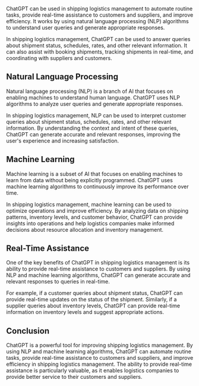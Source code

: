 
ChatGPT can be used in shipping logistics management to automate routine tasks, provide real-time assistance to customers and suppliers, and improve efficiency. It works by using natural language processing (NLP) algorithms to understand user queries and generate appropriate responses.

In shipping logistics management, ChatGPT can be used to answer queries about shipment status, schedules, rates, and other relevant information. It can also assist with booking shipments, tracking shipments in real-time, and coordinating with suppliers and customers.

Natural Language Processing
---------------------------

Natural language processing (NLP) is a branch of AI that focuses on enabling machines to understand human language. ChatGPT uses NLP algorithms to analyze user queries and generate appropriate responses.

In shipping logistics management, NLP can be used to interpret customer queries about shipment status, schedules, rates, and other relevant information. By understanding the context and intent of these queries, ChatGPT can generate accurate and relevant responses, improving the user's experience and increasing satisfaction.

Machine Learning
----------------

Machine learning is a subset of AI that focuses on enabling machines to learn from data without being explicitly programmed. ChatGPT uses machine learning algorithms to continuously improve its performance over time.

In shipping logistics management, machine learning can be used to optimize operations and improve efficiency. By analyzing data on shipping patterns, inventory levels, and customer behavior, ChatGPT can provide insights into operations and help logistics companies make informed decisions about resource allocation and inventory management.

Real-Time Assistance
--------------------

One of the key benefits of ChatGPT in shipping logistics management is its ability to provide real-time assistance to customers and suppliers. By using NLP and machine learning algorithms, ChatGPT can generate accurate and relevant responses to queries in real-time.

For example, if a customer queries about shipment status, ChatGPT can provide real-time updates on the status of the shipment. Similarly, if a supplier queries about inventory levels, ChatGPT can provide real-time information on inventory levels and suggest appropriate actions.

Conclusion
----------

ChatGPT is a powerful tool for improving shipping logistics management. By using NLP and machine learning algorithms, ChatGPT can automate routine tasks, provide real-time assistance to customers and suppliers, and improve efficiency in shipping logistics management. The ability to provide real-time assistance is particularly valuable, as it enables logistics companies to provide better service to their customers and suppliers.
